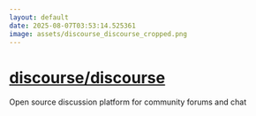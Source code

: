 ```yaml
---
layout: default
date: 2025-08-07T03:53:14.525361
image: assets/discourse_discourse_cropped.png
---
```


# [discourse/discourse](https://github.com/discourse/discourse)

Open source discussion platform for community forums and chat
